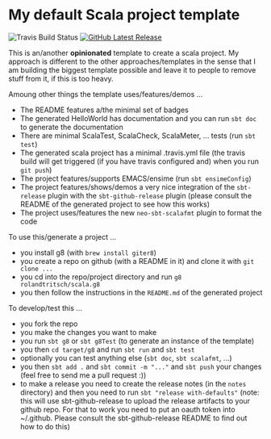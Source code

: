 # My default Scala project template

![Travis Build Status](https://travis-ci.org/rolandtritsch/scala.g8.svg?branch=master)
[![GitHub Latest Release](http://img.shields.io/github/release/rolandtritsch/scala.g8/all.svg)](https://github.com/rolandtritsch/scala.g8/releases/latest)

This is an/another **opinionated** template to create a scala project. My approach is different to the other approaches/templates in the sense that I am building the biggest template possible and leave it to people to remove stuff from it, if this is too heavy.

Amoung other things the template uses/features/demos ...

* The README features a/the minimal set of badges
* The generated HelloWorld has documentation and you can run `sbt doc` to generate the documentation
* There are minimal ScalaTest, ScalaCheck, ScalaMeter, ... tests (run `sbt test`)
* The generated scala project has a minimal .travis.yml file (the travis build will get triggered (if you have travis configured and) when you run `git push`)
* The project features/supports EMACS/ensime (run `sbt ensimeConfig`)
* The project features/shows/demos a very nice integration of the `sbt-release` plugin with the `sbt-github-release` plugin (please consult the README of the generated project to see how this works)
* The project uses/features the new `neo-sbt-scalafmt` plugin to format the code

To use this/generate a project ...

* you install g8 (with `brew install giter8`)
* you create a repo on github (with a README in it) and clone it with `git clone ...`
* you cd into the repo/project directory and run `g8 rolandtritsch/scala.g8`
* you then follow the instructions in the `README.md` of the generated project

To develop/test this ...

* you fork the repo
* you make the changes you want to make
* you run `sbt g8` or `sbt g8Test` (to generate an instance of the template)
* you then `cd target/g8` and run `sbt run` and `sbt test`
* optionally you can test anything else (`sbt doc`, `sbt scalafmt`, ...)
* you then `sbt add .` and `sbt commit -m "..."` and `sbt push` your changes (feel free to send me a pull request :))
* to make a release you need to create the release notes (in the `notes` directory) and then you need to run `sbt "release with-defaults"` (note: this will use sbt-github-release to upload the release artifacts to your github repo. For that to work you need to put an oauth token into ~/.github. Please consult the sbt-github-release README to find out how to do this)
